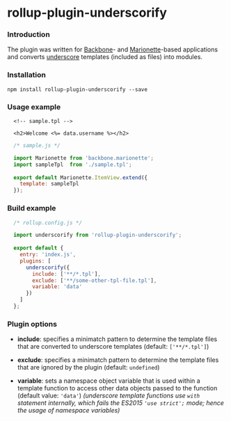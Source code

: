 # rollup-plugin-underscorify

### Introduction

The plugin was written for [Backbone]- and [Marionette]-based applications and 
converts [underscore]&nbsp;templates (included as files) into modules.

### Installation

`npm install rollup-plugin-underscorify --save`

### Usage example

```tpl
  <!-- sample.tpl --> 

  <h2>Welcome <%= data.username %></h2>
```


```javascript
  /* sample.js */

  import Marionette from 'backbone.marionette';
  import sampleTpl  from './sample.tpl';
  
  export default Marionette.ItemView.extend({
    template: sampleTpl
  });
```

### Build example

```javascript
  /* rollup.config.js */

  import underscorify from 'rollup-plugin-underscorify';
  
  export default {
    entry: 'index.js',
    plugins: [
      underscorify({
        include: ['**/*.tpl'],
        exclude: ['**/some-other-tpl-file.tpl'],
        variable: 'data'
      })
    ]
  };
```

### Plugin options

* **include**: specifies a minimatch pattern to determine the template files 
that are converted to underscore templates (default: `['**/*.tpl']`)

* **exclude**: specifies a minimatch pattern to determine the template files
that are ignored by the plugin (default: `undefined`)

* **variable**: sets a namespace object variable that is used within a template 
function to access other data objects passed to the function (default value: 
`'data'`)  *(underscore template functions use `with` statement internally, 
which fails the ES2015 `'use strict';` mode; hence the usage of namespace 
variables)*

[Backbone]: http://backbonejs.org/
[Marionette]: http://marionettejs.com/
[underscore]: http://underscorejs.com/
